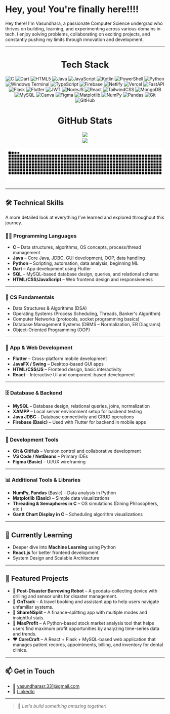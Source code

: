 # Hey, you! You're finally here!!!!

Hey there! I'm Vasundhara, a passionate Computer Science undergrad who thrives on building, learning, and experimenting across various domains in tech. I enjoy solving problems, collaborating on exciting projects, and constantly pushing my limits through innovation and development.

---

<div align="center">

# Tech Stack  
![C](https://img.shields.io/badge/c-%2300599C.svg?style=flat-square&logo=c&logoColor=white) 
![Dart](https://img.shields.io/badge/dart-%230175C2.svg?style=flat-square&logo=dart&logoColor=white) 
![HTML5](https://img.shields.io/badge/html5-%23E34F26.svg?style=flat-square&logo=html5&logoColor=white) 
![Java](https://img.shields.io/badge/java-%23ED8B00.svg?style=flat-square&logo=openjdk&logoColor=white) 
![JavaScript](https://img.shields.io/badge/javascript-%23323330.svg?style=flat-square&logo=javascript&logoColor=%23F7DF1E) 
![Kotlin](https://img.shields.io/badge/kotlin-%237F52FF.svg?style=flat-square&logo=kotlin&logoColor=white) 
![PowerShell](https://img.shields.io/badge/PowerShell-%235391FE.svg?style=flat-square&logo=powershell&logoColor=white) 
![Python](https://img.shields.io/badge/python-3670A0?style=flat-square&logo=python&logoColor=ffdd54) 
![Windows Terminal](https://img.shields.io/badge/Windows%20Terminal-%234D4D4D.svg?style=flat-square&logo=windows-terminal&logoColor=white) 
![TypeScript](https://img.shields.io/badge/typescript-%23007ACC.svg?style=flat-square&logo=typescript&logoColor=white) 
![Firebase](https://img.shields.io/badge/firebase-%23039BE5.svg?style=flat-square&logo=firebase) 
![Netlify](https://img.shields.io/badge/netlify-%23000000.svg?style=flat-square&logo=netlify&logoColor=#00C7B7) 
![Vercel](https://img.shields.io/badge/vercel-%23000000.svg?style=flat-square&logo=vercel&logoColor=white) 
![FastAPI](https://img.shields.io/badge/FastAPI-005571?style=flat-square&logo=fastapi) 
![Flask](https://img.shields.io/badge/flask-%23000.svg?style=flat-square&logo=flask&logoColor=white) 
![Flutter](https://img.shields.io/badge/Flutter-%2302569B.svg?style=flat-square&logo=Flutter&logoColor=white) 
![JWT](https://img.shields.io/badge/JWT-black?style=flat-square&logo=JSON%20web%20tokens) 
![NodeJS](https://img.shields.io/badge/node.js-6DA55F?style=flat-square&logo=node.js&logoColor=white) 
![React](https://img.shields.io/badge/react-%2320232a.svg?style=flat-square&logo=react&logoColor=%2361DAFB) 
![TailwindCSS](https://img.shields.io/badge/tailwindcss-%2338B2AC.svg?style=flat-square&logo=tailwind-css&logoColor=white) 
![MongoDB](https://img.shields.io/badge/MongoDB-%234ea94b.svg?style=flat-square&logo=mongodb&logoColor=white) 
![MySQL](https://img.shields.io/badge/mysql-4479A1.svg?style=flat-square&logo=mysql&logoColor=white) 
![Canva](https://img.shields.io/badge/Canva-%2300C4CC.svg?style=flat-square&logo=Canva&logoColor=white) 
![Figma](https://img.shields.io/badge/figma-%23F24E1E.svg?style=flat-square&logo=figma&logoColor=white) 
![Matplotlib](https://img.shields.io/badge/Matplotlib-%23ffffff.svg?style=flat-square&logo=Matplotlib&logoColor=black) 
![NumPy](https://img.shields.io/badge/numpy-%23013243.svg?style=flat-square&logo=numpy&logoColor=white) 
![Pandas](https://img.shields.io/badge/pandas-%23150458.svg?style=flat-square&logo=pandas&logoColor=white) 
![Git](https://img.shields.io/badge/git-%23F05033.svg?style=flat-square&logo=git&logoColor=white) 
![GitHub](https://img.shields.io/badge/github-%23121011.svg?style=flat-square&logo=github&logoColor=white)

# GitHub Stats  
![](https://nirzak-streak-stats.vercel.app/?user=Vasundhara-331&theme=react&hide_border=true)<br/>
![](https://github-readme-stats.vercel.app/api/top-langs/?username=Vasundhara-331&theme=react&hide_border=true&include_all_commits=true&count_private=false&layout=compact)

![snake gif](https://raw.githubusercontent.com/Vasundhara-331/Vasundhara-331/output/github-contribution-grid-snake-dark.svg)


</div>

---

## 🛠️ Technical Skills
A more detailed look at everything I’ve learned and explored throughout this journey.

### 👨‍💻 Programming Languages
- **C** – Data structures, algorithms, OS concepts, process/thread management  
- **Java** – Core Java, JDBC, GUI development, OOP, data handling  
- **Python** – Scripting, automation, data analysis, beginning ML  
- **Dart** – App development using Flutter  
- **SQL** – MySQL-based database design, queries, and relational schema  
- **HTML/CSS/JavaScript** – Web frontend design and responsiveness  

---

### 🧠 CS Fundamentals
- Data Structures & Algorithms (DSA)  
- Operating Systems (Process Scheduling, Threads, Banker's Algorithm)  
- Computer Networks (protocols, socket programming basics)  
- Database Management Systems (DBMS – Normalization, ER Diagrams)  
- Object-Oriented Programming (OOP)  

---

### 📱 App & Web Development
- **Flutter** – Cross-platform mobile development  
- **JavaFX / Swing** – Desktop-based GUI apps  
- **HTML/CSS/JS** – Frontend design, basic interactivity  
- **React** – Interactive UI and component-based development  

---

### 🗄️ Database & Backend
- **MySQL** – Database design, relational queries, joins, normalization  
- **XAMPP** – Local server environment setup for backend testing  
- **Java JDBC** – Database connectivity and CRUD operations  
- **Firebase (Basic)** – Used with Flutter for backend in mobile apps  

---

### 🧪 Development Tools
- **Git & GitHub** – Version control and collaborative development  
- **VS Code / NetBeans** – Primary IDEs  
- **Figma (Basic)** – UI/UX wireframing  

---

### 📊 Additional Tools & Libraries
- **NumPy, Pandas** (Basic) – Data analysis in Python  
- **Matplotlib (Basic)** – Simple data visualizations  
- **Threading & Semaphores in C** – OS simulations (Dining Philosophers, etc.)  
- **Gantt Chart Display in C** – Scheduling algorithm visualizations  

---

## 🌱 Currently Learning
- Deeper dive into **Machine Learning** using Python  
- **React.js** for better frontend development  
- System Design and Scalable Architecture  

---

## 📂 Featured Projects
- 🚨 **Post-Disaster Burrowing Robot** – A geodata-collecting device with drilling and sensor units for disaster management.  
- 📲 **OnTrack** – A travel booking and assistant app to help users navigate unfamiliar systems.  
- 💸 **ShareNSplit** – A finance-splitting app with multiple modes and insightful stats.  
- 💸 **MaxProfit** – A Python-based stock market analysis tool that helps users find maximum profit opportunities by analyzing time-series data and trends.  
- ❤️ **CareCraft** – A React + Flask + MySQL-based web application that manages patient records, appointments, billing, and inventory for dental clinics.  

---

## 📫 Get in Touch
- 📧 vasundharasr.331@gmail.com  
- 💼 [LinkedIn](https://www.linkedin.com/in/vasundhara-s-r/)  

---

> 🚀 *Let's build something amazing together!*
